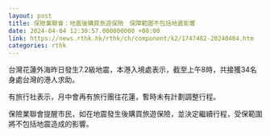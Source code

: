 ```yaml
---
layout: post
title: 保險業聯會：地震後購買旅遊保險　保障範圍不包括地震影響
date: 2024-04-04 12:30:57.000000000 +08:00
link: https://news.rthk.hk/rthk/ch/component/k2/1747482-20240404.htm
categories: rthk
---
```


台灣花蓮外海昨日發生7.2級地震，本港入境處表示，截至上午8時，共接獲34名身處台灣的港人求助。

有旅行社表示，月中會再有旅行團往花蓮，暫時未有計劃調整行程。

保險業聯會提醒市民，如在地震發生後購買旅遊保險，並決定繼續行程，受保範圍將不包括地震造成的影響。

